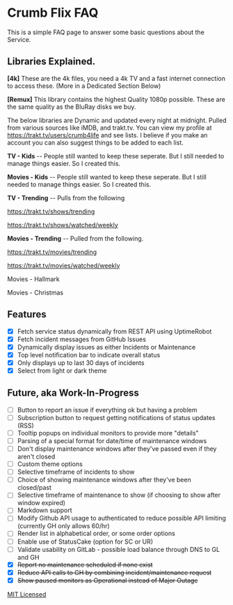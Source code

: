 # Crumb Flix FAQ

This is a simple FAQ page to answer some basic questions about the Service.

## Libraries Explained.

**[4k]** These are the 4k files, you need a 4k TV and a fast internet connection to access these. (More in a Dedicated Section Below)

**[Remux]** This library contains the highest Quality 1080p possible. These are the same quality as the BluRay disks we buy.

The below libraries are Dynamic and updated every night at midnight. Pulled from various sources like iMDB, and trakt.tv.
You can view my profile at https://trakt.tv/users/crumb4life and see lists. I believe if you make an account you can also suggest things to be added to each list.

**TV - Kids** -- People still wanted to keep these seperate. But I still needed to manage things easier. So I created this.

**Movies - Kids** -- People still wanted to keep these seperate. But I still needed to manage things easier. So I created this.

**TV - Trending** -- Pulls from the following

https://trakt.tv/shows/trending

https://trakt.tv/shows/watched/weekly


**Movies - Trending** -- Pulled from the following.

https://trakt.tv/movies/trending

https://trakt.tv/movies/watched/weekly

Movies - Hallmark

Movies - Christmas

## Features

*   [X]  Fetch service status dynamically from REST API using UptimeRobot
*   [X]  Fetch incident messages from GitHub Issues
*   [X]  Dynamically display issues as either Incidents or Maintenance
*   [X]  Top level notification bar to indicate overall status
*   [X]  Only displays up to last 30 days of incidents
*   [X]  Select from light or dark theme

## Future, aka Work-In-Progress
*   [ ]  Button to report an issue if everything ok but having a problem
*   [ ]  Subscription button to request getting notifications of status updates (RSS)
*   [ ]  Tooltip popups on individual monitors to provide more "details"
*   [ ]  Parsing of a special format for date/time of maintenance windows
*   [ ]  Don't display maintenance windows after they've passed even if they aren't closed
*   [ ]  Custom theme options
*   [ ]  Selective timeframe of incidents to show
*   [ ]  Choice of showing maintenance windows after they've been closed/past
*   [ ]  Selective timeframe of maintenance to show (if choosing to show after window expired)
*   [ ]  Markdown support
*   [ ]  Modify Github API usage to authenticated to reduce possible API limiting (currently GH only allows 60/hr)
*   [ ]  Render list in alphabetical order, or some order options
*   [ ]  Enable use of StatusCake (option for SC or UR)
*   [ ]  Validate usability on GitLab - possible load balance through DNS to GL and GH
*   [X]  ~~Report no maintenance scheduled if none exist~~
*   [X]  ~~Reduce API calls to GH by combining incident/maintenance request~~
*   [X]  ~~Show paused monitors as Operational instead of Major Outage~~

[MIT Licensed](https://raw.githubusercontent.com/flybaseio/status/gh-pages/LICENSE)

